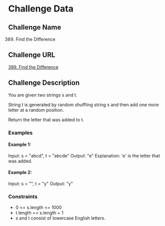 # Challenge Data

## Challenge Name
389. Find the Difference

## Challenge URL
[389. Find the Difference](https://leetcode.com/problems/find-the-difference/description/)

## Challenge Description
You are given two strings s and t.

String t is generated by random shuffling string s and then add one more letter at a random position.

Return the letter that was added to t.

### Examples

#### Example 1:
Input: s = "abcd", t = "abcde"
Output: "e"
Explanation: 'e' is the letter that was added.

#### Example 2:
Input: s = "", t = "y"
Output: "y"

### Constraints
- 0 <= s.length <= 1000
- t.length == s.length + 1
- s and t consist of lowercase English letters.
